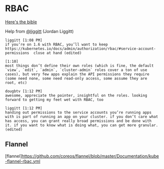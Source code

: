 # RBAC


[Here's the bible](https://kubernetes.io/docs/admin/authorization/rbac/#service-account-permissions)

Help from [@liggitt](https://github.com/liggitt) (Jordan Liggitt)

```
liggitt [1:08 PM] 
if you’re on 1.6 with RBAC, you’ll want to keep https://kubernetes.io/docs/admin/authorization/rbac/#service-account-permissions  close at hand (edited)

[1:10]  
most things don’t define their own roles (which is fine, the default `view`, `edit`, `admin`, `cluster-admin` roles cover a ton of use cases), but very few apps explain the API permissions they require (some need none, some need read-only access, some assume they are root, etc)

dougbtv [1:12 PM] 
awesome, appreciate the pointer, insightful on the roles. looking forward to getting my feet wet with RBAC, too

liggitt [1:12 PM] 
handing out permissions to the service accounts you’re running apps with is part of running an app on your cluster. if you don’t care what has access, you can grant really broad permissions and be done with it. if you want to know what is doing what, you can get more granular. (edited)
```

## Flannel

[flannel]https://github.com/coreos/flannel/blob/master/Documentation/kube-flannel-rbac.yml